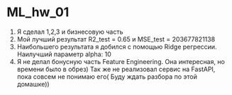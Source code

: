 # ML_hw_01

1) Я сделал 1,2,3 и бизнесовую часть
2) Мой лучший результат R2_test = 0.65 и MSE_test = 203677821138
3) Наибольшего результата я добился с помощью Ridge регрессии. Наилучший параметр alpha: 10
4) Я не делал бонусную часть Feature Engineering. Она интересная, но времени было в обрез) Так же не реализовал сервис на FastAPI, пока совсем не понимаю его( Буду ждать разбора по этой домашке))
